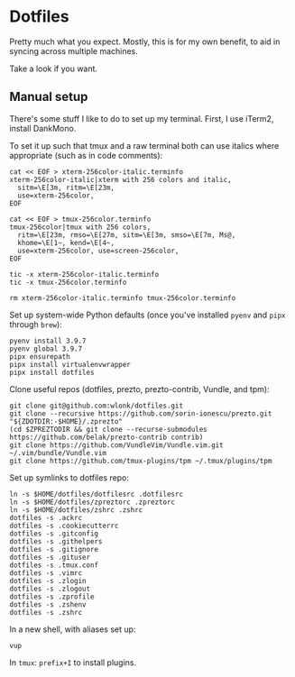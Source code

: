 # Dotfiles

Pretty much what you expect. Mostly, this is for my own benefit, to aid in
syncing across multiple machines.

Take a look if you want.

## Manual setup

There's some stuff I like to do to set up my terminal. First, I use iTerm2,
install DankMono.

To set it up such that tmux and a raw terminal both can use italics where
appropriate (such as in code comments):

```
cat << EOF > xterm-256color-italic.terminfo
xterm-256color-italic|xterm with 256 colors and italic,
  sitm=\E[3m, ritm=\E[23m,
  use=xterm-256color,
EOF

cat << EOF > tmux-256color.terminfo
tmux-256color|tmux with 256 colors,
  ritm=\E[23m, rmso=\E[27m, sitm=\E[3m, smso=\E[7m, Ms@,
  khome=\E[1~, kend=\E[4~,
  use=xterm-256color, use=screen-256color,
EOF

tic -x xterm-256color-italic.terminfo
tic -x tmux-256color.terminfo

rm xterm-256color-italic.terminfo tmux-256color.terminfo
```

Set up system-wide Python defaults (once you've installed `pyenv` and `pipx`
through `brew`):

```
pyenv install 3.9.7
pyenv global 3.9.7
pipx ensurepath
pipx install virtualenvwrapper
pipx install dotfiles
```

Clone useful repos (dotfiles, prezto, prezto-contrib, Vundle, and tpm):

```
git clone git@github.com:wlonk/dotfiles.git
git clone --recursive https://github.com/sorin-ionescu/prezto.git "${ZDOTDIR:-$HOME}/.zprezto"
(cd $ZPREZTODIR && git clone --recurse-submodules https://github.com/belak/prezto-contrib contrib)
git clone https://github.com/VundleVim/Vundle.vim.git ~/.vim/bundle/Vundle.vim
git clone https://github.com/tmux-plugins/tpm ~/.tmux/plugins/tpm
```

Set up symlinks to dotfiles repo:

```
ln -s $HOME/dotfiles/dotfilesrc .dotfilesrc
ln -s $HOME/dotfiles/zpreztorc .zpreztorc
ln -s $HOME/dotfiles/zshrc .zshrc
dotfiles -s .ackrc
dotfiles -s .cookiecutterrc
dotfiles -s .gitconfig
dotfiles -s .githelpers
dotfiles -s .gitignore
dotfiles -s .gituser
dotfiles -s .tmux.conf
dotfiles -s .vimrc
dotfiles -s .zlogin
dotfiles -s .zlogout
dotfiles -s .zprofile
dotfiles -s .zshenv
dotfiles -s .zshrc
```

In a new shell, with aliases set up:

```
vup
```

In `tmux`: `prefix+I` to install plugins.

